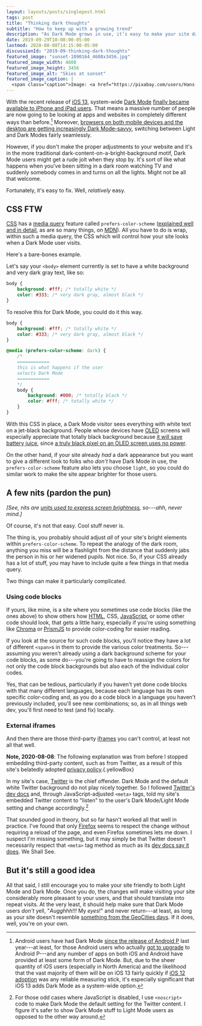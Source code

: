 ```yaml
---
layout: layouts/posts/singlepost.html
tags: post
title: "Thinking dark thoughts"
subtitle: "How to keep up with a growing trend"
description: "As Dark Mode grows in use, it’s easy to make your site dark-friendly."
date: 2019-09-29T10:08:00-05:00
lastmod: 2020-08-08T14:15:00-05:00
discussionId: "2019-09-thinking-dark-thoughts"
featured_image: "sunset-1090164_4608x3456.jpg"
featured_image_width: 4608
featured_image_height: 3456
featured_image_alt: "Skies at sunset"
featured_image_caption: |
  <span class="caption">Image: <a href="https://pixabay.com/users/Hans-2/?utm_source=link-attribution&amp;utm_medium=referral&amp;utm_campaign=image&amp;utm_content=1090164">Hans Braxmeier</a>; <a href="https://pixabay.com/?utm_source=link-attribution&amp;utm_medium=referral&amp;utm_campaign=image&amp;utm_content=1090164">Pixabay</a></span>
---
```


With the recent release of [iOS 13](https://en.wikipedia.org/wiki/IOS_13), system-wide [Dark Mode](https://en.wikipedia.org/wiki/Light-on-dark_color_scheme) [finally became available to iPhone and iPad users](https://developer.apple.com/design/human-interface-guidelines/ios/visual-design/dark-mode/). That means a massive number of people are now going to be looking at apps and websites in completely different ways than before.[^Android] Moreover, [browsers on both mobile devices and the desktop are getting increasingly Dark Mode-savvy](https://www.cnet.com/news/dark-mode-web-browsers-are-here-safari-firefox-soon-chrome/), switching between Light and Dark Modes fairly seamlessly.

[^Android]: Android users have had Dark Mode [since the release of Android P](https://9to5google.com/2018/12/17/android-dark-mode-theme-pie/) last year---at least, for those Android users who actually [got to upgrade](https://www.techopedia.com/definition/3899/android-fragmentation) to Android P---and any number of apps on both iOS and Android have provided at least some form of Dark Mode. But, due to the sheer quantity of iOS users (especially in North America) and the likelihood that the vast majority of them will be on iOS 13 fairly quickly if [iOS 12 adoption](https://www.macrumors.com/2019/08/08/ios-12-adoption-88-percent/) was any reliable measuring stick, it's especially significant that iOS 13 adds Dark Mode as a system-wide option.

However, if you don't make the proper adjustments to your website and it's in the more traditional dark-content-on-a-bright-background motif, Dark Mode users might get a rude jolt when they stop by. It's sort of like what happens when you've been sitting in a dark room watching TV and suddenly somebody comes in and turns on all the lights. Might not be all that welcome.

Fortunately, it's easy to fix. Well, *relatively* easy.

## CSS FTW

[CSS](https://techterms.com/definition/css) has a [media query](https://techterms.com/definition/media_queries) feature called `prefers-color-scheme` ([explained well and in detail](https://developer.mozilla.org/en-US/docs/Web/CSS/@media/prefers-color-scheme), as are so many things, on [MDN](https://developer.mozilla.org/en-US/)). All you have to do is wrap, within such a media query, the CSS which will control how your site looks when a Dark Mode user visits.

Here's a bare-bones example.

Let's say your `<body>` element currently is set to have a white background and very dark gray text, like so:

```css
body {
    background: #fff; /* totally white */
    color: #333; /* very dark gray, almost black */
}
```

To resolve this for Dark Mode, you could do it this way.

```css
body {
    background: #fff; /* totally white */
    color: #333; /* very dark gray, almost black */
}

@media (prefers-color-scheme: dark) {
    /*
    ============ 
    this is what happens if the user 
    selects Dark Mode
    ============
    */
    body {
        background: #000; /* totally black */
        color: #fff; /* totally white */
    }
}
```

With this CSS in place, a Dark Mode visitor sees everything with white text on a jet-black background. People whose devices have [OLED](https://www.trustedreviews.com/news/what-is-oled-3285263) screens will especially appreciate that totally black background because [it will save battery juice](https://www.popsci.com/night-dark-mode-design), since [a truly black pixel on an OLED screen uses no power](https://www.howtogeek.com/397982/how-dark-mode-can-extend-battery-life-on-oled-phones/).

On the other hand, if your site already *had* a dark appearance but you want to give a different look to folks who *don't* have Dark Mode in use, the `prefers-color-scheme` feature also lets you choose `light`, so you could do similar work to make the site appear brighter for those users.

## A few nits (pardon the pun)

*[See,* nits *are [units used to express screen brightness](https://www.lifewire.com/understanding-nits-lumens-brightness-4125499), so---ahh, never mind.]*

Of course, it's not that easy. Cool stuff never is.

The thing is, you probably should adjust  *all* of your site's bright elements within `prefers-color-scheme`. To repeat the analogy of the dark room, anything you miss will be a flashlight from the distance that suddenly jabs the person in his or her widened pupils. Not nice. So, if your CSS already has a lot of stuff, you may have to include quite a few things in that media query.

Two things can make it particularly complicated.

### Using code blocks

If yours, like mine, is a site where you sometimes use code blocks (like the ones above) to show others how [HTML](https://www.w3.org/html/), CSS, [JavaScript](https://developer.mozilla.org/en-US/docs/Web/JavaScript), or some other code should look, that gets a little hairy, especially if you're using something like [Chroma](https://github.com/alecthomas/chroma) or [PrismJS](https://prismjs.com) to provide color-coding for easier reading.

If you look at the source for such code blocks, you'll notice they have a lot of different `<span>`s in them to provide the various color treatments. So---assuming you weren't already using a dark background scheme for your code blocks, as some do---you're going to have to reassign the colors for not only the code block backgrounds but also each of the individual color codes.

Yes, that can be tedious, particularly if you haven't yet done code blocks with that many different languages, because each language has its own specific color-coding and, as you do a code block in a language you haven't previously included, you'll see new combinations; so, as in all things web dev, you'll first need to test (and fix) locally.

### External iframes

And then there are those third-party [iframes](https://developer.mozilla.org/en-US/docs/Web/HTML/Element/iframe) you can't control, at least not all that well.

**Note, 2020-08-08**: The following explanation was from before I stopped embedding third-party content, such as from Twitter, as a result of this site's belatedly adopted [privacy policy](/privacy).{.yellowBox}

In my site's case, [Twitter](https://twitter.com) is the chief offender. Dark Mode and the default white Twitter background do not play nicely together. So I followed [Twitter's dev docs](https://developer.twitter.com/en/docs) and, through JavaScript-adjusted `<meta>` tags, told my site's embedded Twitter content to "listen" to the user's Dark Mode/Light Mode setting and change accordingly.[^noscript]

[^noscript]: For those odd cases where JavaScript is disabled, I use `<noscript>` code to make Dark Mode the default setting for the Twitter content. I figure it's safer to show Dark Mode stuff to Light Mode users as opposed to the other way around.

That sounded good in theory, but so far hasn't worked all that well in practice. I've found that only [Firefox](https://www.mozilla.org/en-US/firefox/) seems to respect the change without requiring a reload of the page, and even Firefox sometimes lets me down. I suspect I'm missing something, but it may simply be that Twitter doesn't necessarily respect that `<meta>` tag method as much as its [dev docs say it does](https://developer.twitter.com/en/docs/twitter-for-websites/webpage-properties/overview). We Shall See.

## But it's still a good idea

All that said, I still encourage you to make your site friendly to both Light Mode and Dark Mode. Once you do, the changes will make visiting your site considerably more pleasant to your users, and that should translate into repeat visits. At the very least, it should help make sure that Dark Mode users *don't* yell, "*Augghhh!!!* My *eyes*!" and never return---at least, as long as your site doesn't resemble [something from the GeoCities days](https://gizmodo.com/remember-the-hilarious-horror-of-geocities-with-this-we-5983574). If it does, well, you're on your own.